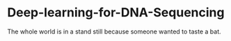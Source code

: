 # Deep-learning-for-DNA-Sequencing
 The whole world is in a stand still because someone wanted to taste a bat.  
